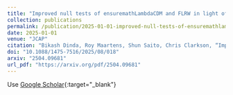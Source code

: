 ```yaml
---
title: "Improved null tests of ensuremathLambdaCDM and FLRW in light of DESI DR2"
collection: publications
permalink: /publication/2025-01-01-improved-null-tests-of-ensuremathlambdacdm-and-flrw-in-light-of-desi-dr2
date: 2025-01-01
venue: "JCAP"
citation: "Bikash Dinda, Roy Maartens, Shun Saito, Chris Clarkson, “Improved null tests of ensuremathLambdaCDM and FLRW in light of DESI DR2.” JCAP, 2025."
doi: "10.1088/1475-7516/2025/08/018"
arxiv: "2504.09681"
url_pdf: "https://arxiv.org/pdf/2504.09681"
---
```


Use [Google Scholar](https://scholar.google.com/scholar?q=Improved+null+tests+of+ensuremathLambdaCDM+and+FLRW+in+light+of+DESI+DR2){:target="_blank"}
